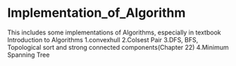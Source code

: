 # Implementation_of_Algorithm

This includes some implementations of Algorithms, especially in textbook Introduction to Algorithms
1.convexhull
2.Colsest Pair
3.DFS, BFS, Topological sort and strong connected components(Chapter 22)
4.Minimum Spanning Tree
